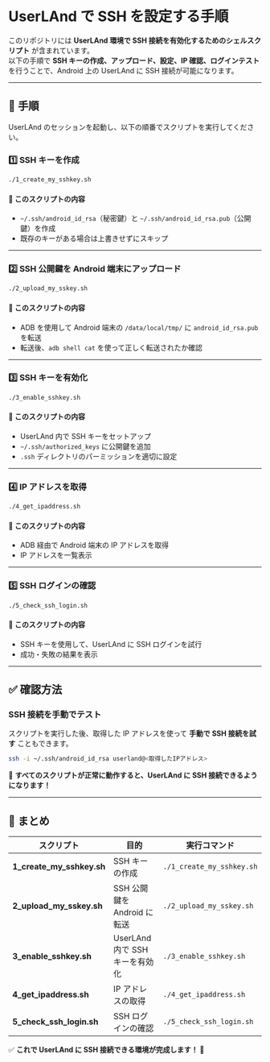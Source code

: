 # UserLAnd で SSH を設定する手順

このリポジトリには **UserLAnd 環境で SSH 接続を有効化するためのシェルスクリプト** が含まれています。  
以下の手順で **SSH キーの作成、アップロード、設定、IP 確認、ログインテスト** を行うことで、Android 上の UserLAnd に SSH 接続が可能になります。

---

## 📌 手順
UserLAnd のセッションを起動し、以下の順番でスクリプトを実行してください。

### 1️⃣ SSH キーを作成
```bash
./1_create_my_sshkey.sh
```
#### 📌 このスクリプトの内容
- `~/.ssh/android_id_rsa`（秘密鍵）と `~/.ssh/android_id_rsa.pub`（公開鍵）を作成
- 既存のキーがある場合は上書きせずにスキップ

---

### 2️⃣ SSH 公開鍵を Android 端末にアップロード
```bash
./2_upload_my_sskey.sh
```
#### 📌 このスクリプトの内容
- ADB を使用して Android 端末の `/data/local/tmp/` に `android_id_rsa.pub` を転送
- 転送後、`adb shell cat` を使って正しく転送されたか確認

---

### 3️⃣ SSH キーを有効化
```bash
./3_enable_sshkey.sh
```
#### 📌 このスクリプトの内容
- UserLAnd 内で SSH キーをセットアップ
- `~/.ssh/authorized_keys` に公開鍵を追加
- `.ssh` ディレクトリのパーミッションを適切に設定

---

### 4️⃣ IP アドレスを取得
```bash
./4_get_ipaddress.sh
```
#### 📌 このスクリプトの内容
- ADB 経由で Android 端末の IP アドレスを取得
- IP アドレスを一覧表示

---

### 5️⃣ SSH ログインの確認
```bash
./5_check_ssh_login.sh
```
#### 📌 このスクリプトの内容
- SSH キーを使用して、UserLAnd に SSH ログインを試行
- 成功・失敗の結果を表示

---

## ✅ 確認方法
### SSH 接続を手動でテスト
スクリプトを実行した後、取得した IP アドレスを使って **手動で SSH 接続を試す** こともできます。

```bash
ssh -i ~/.ssh/android_id_rsa userland@<取得したIPアドレス>
```

🚀 **すべてのスクリプトが正常に動作すると、UserLAnd に SSH 接続できるようになります！**

---

## 📌 まとめ
| スクリプト | 目的 | 実行コマンド |
|-----------|------|--------------|
| **1_create_my_sshkey.sh** | SSH キーの作成 | `./1_create_my_sshkey.sh` |
| **2_upload_my_sskey.sh** | SSH 公開鍵を Android に転送 | `./2_upload_my_sskey.sh` |
| **3_enable_sshkey.sh** | UserLAnd 内で SSH キーを有効化 | `./3_enable_sshkey.sh` |
| **4_get_ipaddress.sh** | IP アドレスの取得 | `./4_get_ipaddress.sh` |
| **5_check_ssh_login.sh** | SSH ログインの確認 | `./5_check_ssh_login.sh` |

✅ **これで UserLAnd に SSH 接続できる環境が完成します！ 🚀**

